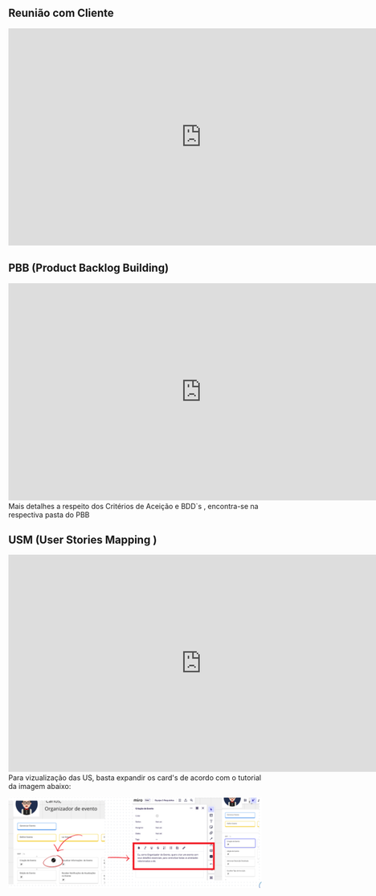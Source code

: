 ## Reunião com Cliente
<iframe width="768" height="432" src="https://www.youtube.com/watch?v=oaW1fB_jBOE" frameborder="0" scrolling="no" allow="fullscreen; clipboard-read; clipboard-write" allowfullscreen></iframe>

## PBB (Product Backlog Building)

<iframe width="768" height="432" src="https://miro.com/app/board/uXjVMmS3Ge8=/?moveToWidget=3458764569098248326&cot=14" frameborder="0" scrolling="no" allow="fullscreen; clipboard-read; clipboard-write" allowfullscreen></iframe>
Mais detalhes a respeito dos Critérios de Aceição e BDD`s , encontra-se na respectiva pasta do PBB


## USM (User Stories Mapping )
<iframe width="768" height="432" src="https://miro.com/app/board/uXjVMmS3Ge8=/?moveToWidget=3458764570090694472&cot=14" frameborder="0" scrolling="no" allow="fullscreen; clipboard-read; clipboard-write" allowfullscreen></iframe>

<br/>
Para vizualização das US, basta expandir os card's de acordo com o tutorial da imagem abaixo: 

![Alt text](./assets/tutorialUs.png)